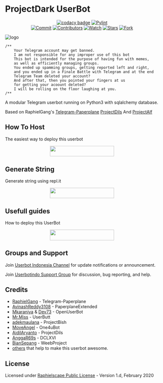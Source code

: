 # ProjectDark UserBot

<p align="center">
    <a href="https://www.codacy.com/manual/Ajibcdefgh/ProjectDark?utm_source=github.com&amp;utm_medium=referral&amp;utm_content=Ajibcdefgh/ProjectDark&amp;utm_campaign=Badge_Grade"><img src="https://img.shields.io/codacy/grade/e758192aef1c4178be8777694409b248?style=flat-square&logo=codacy&color=17BEBB" alt="codacy badge"/></a>
    <a href="https://github.com/Ajibcdefgh/ProjectDark/actions?query=workflow%3APyLint"> <img src="https://img.shields.io/github/workflow/status/Ajibcdefgh/ProjectDark/PyLint/master?label=PyLint&style=flat-square&logo=github-actions&logoColor=white&color=98CE00" alt="Pylint" /></a><br>
    <a href="https://github.com/Ajibcdefgh/ProjectDark/commits/sql-extended"><img src="https://img.shields.io/github/last-commit/Ajibcdefgh/ProjectDark/master?label=Last%20Commit&style=flat-square&logo=github&color=8C86AA" alt="Commit" /></a>
    <a href="https://github.com/Ajibcdefgh/ProjectDark/graphs/contributors"><img src="https://img.shields.io/github/contributors-anon/Ajibcdefgh/One4uDark?label=Contributors&style=flat-square&logo=github&color=FF4D80" alt="Contributors" /></a>
    <a href="https://github.com/Ajibcdefgh/ProjectDark/watchers"><img src="https://img.shields.io/github/watchers/Ajibcdefgh/ProjectDark?label=Watch&style=flat-square&logo=github&color=FF70A6" alt="Watch" /></a>
    <a href="https://github.com/Ajibcdefgh/ProjectDark/stargazers"><img src="https://img.shields.io/github/stars/Ajibcdefgh/ProjectDark?label=Stars&style=flat-square&logo=github&color=F87575" alt="Stars" /></a>
    <a href="https://github.com/Ajibcdefgh/ProjectDark/network/members"><img src="https://img.shields.io/github/forks/Ajibcdefgh/ProjectDark?label=Fork&style=flat-square&logo=github&color=E0777D" alt="Fork" /></a>
</p>

![logo](https://telegra.ph/file/b0c8e6a05caa556b24278.jpg)


```
/**
    Your Telegram account may get banned.
    I am not responsible for any improper use of this bot
    This bot is intended for the purpose of having fun with memes,
    as well as efficiently managing groups.
    You ended up spamming groups, getting reported left and right,
    and you ended up in a Finale Battle with Telegram and at the end
    Telegram Team deleted your account?
    And after that, then you pointed your fingers at us
    for getting your acoount deleted?
    I will be rolling on the floor laughing at you.
/**
```

A modular Telegram userbot running on Python3 with sqlalchemy database.

Based on RaphielGang's [Telegram-Paperplane](https://github.com/RaphielGang/Telegram-Paperplane) [ProjectDils](https://github.com/aidilaryanto/ProjectDils) And [ProjectAlf](https://github.com/alfianandaa/ProjectAlf)

## How To Host
The easiest way to deploy this userbot
<p align="center"><a href="https://heroku.com/deploy?template=https://github.com/Ajibcdefgh/ProjectDark/tree/master"> <img src="https://img.shields.io/badge/Deploy%20To%20Heroku-blueviolet?style=for-the-badge&logo=heroku" width="210" height="34.45"/></a></p>

## Generate String
Generate string using repl.it
<p align="center"><a href="https://string.projectalf.repl.run/"> <img src="https://img.shields.io/badge/Generate%20Session-lightgrey?style=for-the-badge&logo=repl.it" width="210" height="34.45"/></a></p>

## Usefull guides
How to deploy this UserBot
<p align="center"><a href="https://telegra.ph/Host-a-Telegram-Userbot-05-07"> <img src="https://img.shields.io/badge/how%20to%20deploy-important?style=for-the-badge&logo=github" width="210" height="34.45"/></a></p>

## Groups and Support
Join [Userbot Indonesia Channel](https://t.me/userbotindocloud) for update notifications or announcement.

Join [Userbotindo Support Group](https://t.me/userbotindo) for discussion, bug reporting, and help.

## Credits
*   [RaphielGang](https://github.com/RaphielGang) - Telegram-Paperplane
*   [AvinashReddy3108](https://github.com/AvinashReddy3108) - PaperplaneExtended
*   [Mkaraniya](https://github.com/mkaraniya) & [Dev73](https://github.com/Devp73) - OpenUserBot
*   [Mr.Miss](https://github.com/keselekpermen69) - UserButt
*   [adekmaulana](https://github.com/adekmaulana) - ProjectBish
*   [MoveAngel](https://github.com/MoveAngel) - One4uBot
*   [AidilAryanto](https://github.com/aidilaryanto) - ProjectDils 
*   [AnggaR69s](https://github.com/GengKapak/DCLXVI) - DCLXVI
*   [BianSepang](https://github.com/BianSepang) - WeebProject
*   [others](https://github.com/alfianandaa/ProjectAlf/graphs/contributors) that help to make this userbot awesome.

## License
Licensed under [Raphielscape Public License](https://github.com/alfianandaa/ProjectAlf/blob/master/LICENSE) - Version 1.d, February 2020
